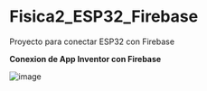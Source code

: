# Fisica2_ESP32_Firebase
Proyecto para conectar ESP32 con Firebase

**Conexion de App Inventor con Firebase**

![image](https://user-images.githubusercontent.com/117867373/200956622-a52bc926-17ef-4c7a-8203-46de0fe27e8b.png)
